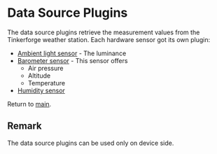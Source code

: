 # Data Source Plugins

The data source plugins retrieve the measurement values from the Tinkerforge weather station. Each hardware sensor got its own plugin:

* [Ambient light sensor](./AmbientLight/Readme.md) - The luminance
* [Barometer sensor](./Barometer/Readme.md) - This sensor offers
  * Air pressure
  * Altitude
  * Temperature
* [Humidity sensor](./Humidity/Readme.md)

Return to [main](./../../Readme.md).

## Remark

The data source plugins can be used only on device side.
